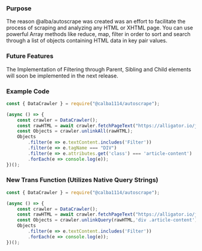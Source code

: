 ### Purpose
The reason @alba/autoscrape was created was an effort to facilitate the process 
of scraping and analyzing any HTML or XHTML page. You can use powerful Array methods like reduce, 
map, filter in order to sort and search through a list of objects containing HTML data in key pair values.

### Future Features 
The Implementation of Filtering through Parent, Sibling and Child elements 
will soon be implemented in the next release.

### Example Code

```js 
const { DataCrawler } = require("@calba1114/autoscrape");

(async () => {
    const crawler = DataCrawler();
    const rawHTML = await crawler.fetchPageText("https://alligator.io/js/filter-array-method/");
    const Objects = crawler.unlinkAll(rawHTML);
    Objects
        .filter(e => e.textContent.includes('Filter'))
        .filter(e => e.tagName === "DIV")
        .filter(e => e.attributes.get('class') === 'article-content')
        .forEach(e => console.log(e));
})();
```

### New Trans Function (Utilizes Native Query Strings)

```js 
const { DataCrawler } = require("@calba1114/autoscrape");

(async () => {
    const crawler = DataCrawler();
    const rawHTML = await crawler.fetchPageText("https://alligator.io/js/filter-array-method/");
    const Objects = crawler.unlinkQuery(rawHTML,'div .article-content');
    Objects
        .filter(e => e.textContent.includes('Filter'))
        .forEach(e => console.log(e));
})();
```

